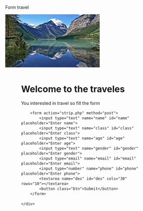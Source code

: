 Form travel
<html lang="en">
<head>
    <meta charset="UTF-8">
    <meta name="viewport" content="width=device-width, initial-scale=1.0">
    <title>School trip</title>
    <!--<link rel="stylesheet" href="strip.css">-->
    <style>
        .container{
    width: 80%;
    padding: 10px;
    margin: auto;
}

h1,p{
    text-align: center;
}

input, textarea{
    width: 80%;
    padding: 15px;
    margin: 2px auto;
    border: 2px solid black;
    border-radius: 17px;
}

form{
    display: flex;
    justify-content: center;
    align-items: center;
    flex-direction: column;
}

img{
    width: 100%;
    position: absolute;
    z-index: -2;
}

button{
    color: aliceblue;
    padding: 10px;
    margin: 15px;
    border: 2px solid black;
    border-radius: 15px;
    background-color: blueviolet;
}
    </style>
</head>
<body>
    <img src="sbg.jpeg" alt="sbg">
    <div class="container">
        <h1>Welcome to the traveles</h1>
        <p>You interested in travel so fill the form</p>

        <form action="strip.php" method="post">
            <input type="text" name="name" id="name" placeholder="Enter name">
            <input type="text" name="class" id="class" placeholder="Enter class">
            <input type="text" name="age" id="age" placeholder="Enter age">
            <input type="text" name="gender" id="gender" placeholder="Enter gender">
            <input type="email" name="email" id="email" placeholder="Enter email">
            <input type="number" name="phone" id="phone" placeholder="Enter phone">
            <textarea name="des" id="des" cols="30" rows="10"></textarea>
            <button class="btn">Submit</button>
        </form>

    </div>
</body>
</html>

